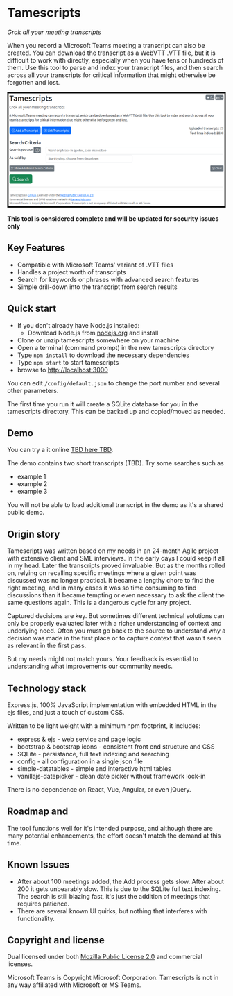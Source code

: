 # Tamescripts

*Grok all your meeting transcripts*

When you record a Microsoft Teams meeting a transcript can also be created.
You can download the transcript as a WebVTT .VTT file, but it is difficult to
work with directly, especially when you have tens or hundreds of them.
Use this tool to parse and index your transcript files,
and then search across all your transcripts for critical information
that might otherwise be forgotten and lost.

![Screenshot](./screenshot.png)

**This tool is considered complete and will be updated for security issues only**

## Key Features

- Compatible with Microsoft Teams' variant of .VTT files
- Handles a project worth of transcripts
- Search for keywords or phrases with advanced search features
- Simple drill-down into the transcript from search results

## Quick start

- If you don't already have Node.js installed:
  - Download Node.js from [nodejs.org](https://nodejs.org) and install
- Clone or unzip tamescripts somewhere on your machine
- Open a terminal (command prompt) in the new tamescripts directory
- Type `npm install` to download the necessary dependencies
- Type `npm start` to start tamescripts
- browse to <http://localhost:3000>

You can edit `/config/default.json` to change the port number and several other parameters.

The first time you run it will create a SQLite database for you in the tamescripts directory.
This can be backed up and copied/moved as needed.

## Demo

You can try a it online [TBD here TBD](tbd).

The demo contains two short transcripts (TBD). Try some searches such as

- example 1
- example 2
- example 3

You will not be able to load additional transcript in the demo as it's a shared public demo.

## Origin story

Tamescripts was written based on my needs in an 24-month Agile project
with extensive client and SME interviews. In the early days I could keep
it all in my head. Later the transcripts proved invaluable. But as the months
rolled on, relying on recalling specific meetings where a given point was
discussed was no longer practical.
It became a lengthy chore to find the right meeting, and in many cases it was
so time consuming to find discussions than it became tempting or even
necessary to ask the client the same questions again.
This is a dangerous cycle for any project.

Captured decisions are key. But sometimes different technical solutions can
only be properly evaluated later with a richer understanding of context and
underlying need. Often you must go back to the source to understand why a
decision was made in the first place or to capture context that wasn't seen as
relevant in the first pass.

But my needs might not match yours. Your feedback is essential to
understanding what improvements our community needs.

## Technology stack

Express.js, 100% JavaScript implementation with embedded HTML in the ejs files, and just a touch of custom CSS.

Written to be light weight with a minimum npm footprint, it includes:

- express & ejs - web service and page logic
- bootstrap & bootstrap icons - consistent front end structure and CSS
- SQLite - persistance, full text indexing and searching
- config - all configuration in a single json file
- simple-datatables - simple and interactive html tables
- vanillajs-datepicker - clean date picker without framework lock-in

There is no dependence on React, Vue, Angular, or even jQuery.

## Roadmap and

The tool functions well for it's intended purpose, and although there are
many potential enhancements, the effort doesn't match the demand at this time.

## Known Issues

- After about 100 meetings added, the Add process gets slow. After about 200
it gets unbearably slow. This is due to the SQLite full text indexing.
The search is still blazing fast, it's just the addition of meetings that requires patience.
- There are several known UI quirks, but nothing that interferes with functionality.

## Copyright and license

Dual licensed under both [Mozilla Public License 2.0](https://github.com/sheppoor/tamescripts/LICENSE) and commercial licenses.

Microsoft Teams is Copyright Microsoft Corporation.
Tamescripts is not in any way affiliated with Microsoft or MS Teams.
